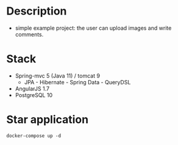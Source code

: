 
Description
================

* simple example project: the user can upload images and write comments.


Stack
==========

* Spring-mvc 5 (Java 11) / tomcat 9 
    * JPA - Hibernate - Spring Data - QueryDSL
* AngularJS 1.7
* PostgreSQL 10

Star application
=================

```
docker-compose up -d
```